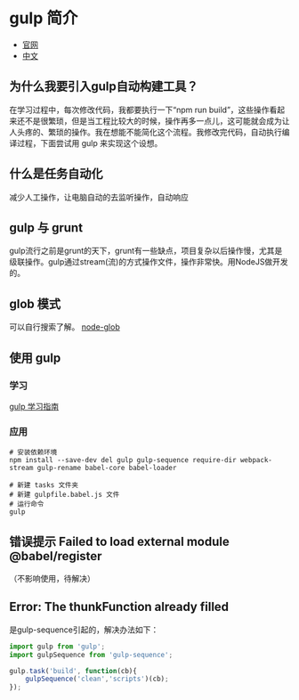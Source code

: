# gulp 简介
- [官网](https://gulpjs.com/)
- [中文](https://www.gulpjs.com.cn/)

## 为什么我要引入gulp自动构建工具？
在学习过程中，每次修改代码，我都要执行一下“npm run build”，这些操作看起来还不是很繁琐，但是当工程比较大的时候，操作再多一点儿，这可能就会成为让人头疼的、繁琐的操作。我在想能不能简化这个流程。我修改完代码，自动执行编译过程，下面尝试用 gulp 来实现这个设想。

## 什么是任务自动化
减少人工操作，让电脑自动的去监听操作，自动响应

## gulp 与 grunt
gulp流行之前是grunt的天下，grunt有一些缺点，项目复杂以后操作慢，尤其是级联操作。gulp通过stream(流)的方式操作文件，操作非常快。用NodeJS做开发的。

## glob 模式
可以自行搜索了解。
[node-glob](https://github.com/isaacs/node-glob)

## 使用 gulp

### 学习
[gulp 学习指南](https://github.com/ylhao/learn-gulp)

### 应用
``` shell
# 安装依赖环境
npm install --save-dev del gulp gulp-sequence require-dir webpack-stream gulp-rename babel-core babel-loader 

# 新建 tasks 文件夹
# 新建 gulpfile.babel.js 文件
# 运行命令
gulp
```

## 错误提示 Failed to load external module @babel/register
（不影响使用，待解决）

## Error: The thunkFunction already filled
是gulp-sequence引起的，解决办法如下：

``` js
import gulp from 'gulp';
import gulpSequence from 'gulp-sequence';

gulp.task('build', function(cb){
    gulpSequence('clean','scripts')(cb);
});
```


